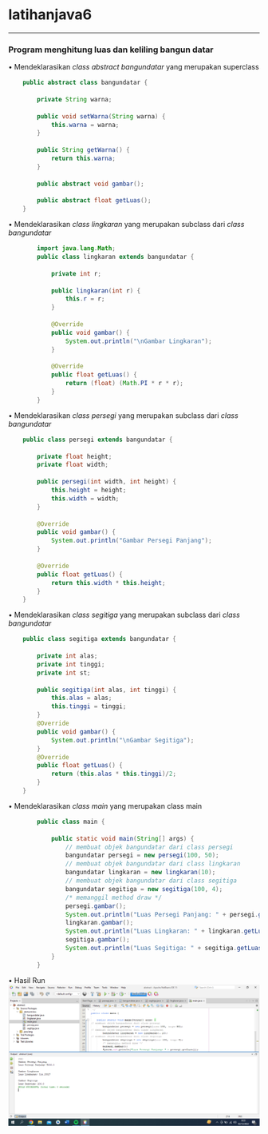 # latihanjava6
___
### Program menghitung luas dan keliling bangun datar

• Mendeklarasikan <i>class abstract bangundatar</i> yang merupakan superclass
```java 
    public abstract class bangundatar {

        private String warna;

        public void setWarna(String warna) {
            this.warna = warna;
        }

        public String getWarna() {
            return this.warna;
        }

        public abstract void gambar();

        public abstract float getLuas();
    }
```
• Mendeklarasikan <i>class lingkaran</i> yang merupakan subclass dari <i>class bangundatar</i>
```java 
        import java.lang.Math;
        public class lingkaran extends bangundatar {

            private int r;

            public lingkaran(int r) {
                this.r = r;
            }

            @Override
            public void gambar() {
                System.out.println("\nGambar Lingkaran");
            }

            @Override
            public float getLuas() {
                return (float) (Math.PI * r * r);
            }
        }
```
• Mendeklarasikan <i>class persegi</i> yang merupakan subclass dari <i>class bangundatar</i>
```java 
    public class persegi extends bangundatar {

        private float height;
        private float width;

        public persegi(int width, int height) {
            this.height = height;
            this.width = width;
        }

        @Override
        public void gambar() {
            System.out.println("Gambar Persegi Panjang");
        }

        @Override
        public float getLuas() {
            return this.width * this.height;
        }
    }
```
• Mendeklarasikan <i>class segitiga</i> yang merupakan subclass dari <i>class bangundatar</i>
```java 
    public class segitiga extends bangundatar {

        private int alas;
        private int tinggi;
        private int st;

        public segitiga(int alas, int tinggi) {
            this.alas = alas;
            this.tinggi = tinggi;
        }
        @Override
        public void gambar() {
            System.out.println("\nGambar Segitiga");
        }
        @Override
        public float getLuas() {
            return (this.alas * this.tinggi)/2;
        }
    }
```
• Mendeklarasikan <i>class main</i> yang merupakan class main
```java
        public class main {

            public static void main(String[] args) {
                // membuat objek bangundatar dari class persegi
                bangundatar persegi = new persegi(100, 50);
                // membuat objek bangundatar dari class lingkaran
                bangundatar lingkaran = new lingkaran(10);
                // membuat objek bangundatar dari class segitiga
                bangundatar segitiga = new segitiga(100, 4);
                /* memanggil method draw */
                persegi.gambar();
                System.out.println("Luas Persegi Panjang: " + persegi.getLuas());
                lingkaran.gambar();
                System.out.println("Luas Lingkaran: " + lingkaran.getLuas());
                segitiga.gambar();
                System.out.println("Luas Segitiga: " + segitiga.getLuas());
            }
        }
```
• Hasil Run
![Gambar 1](abstractClass/src/hasilrun.png)

